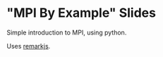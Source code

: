 # "MPI By Example" Slides

Simple introduction to MPI, using python.

Uses [remarkjs](https://github.com/gnab/remark).
